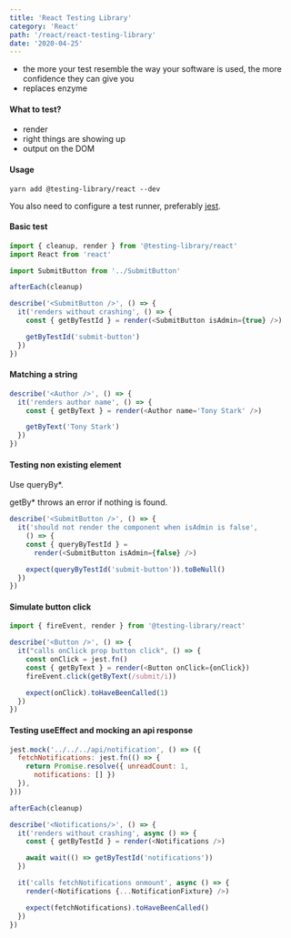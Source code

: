 ```yaml
---
title: 'React Testing Library'
category: 'React'
path: '/react/react-testing-library'
date: '2020-04-25'
---
```


- the more your test resemble the way your software is used, the more confidence they can give you
- replaces enzyme

#### What to test?

- render
- right things are showing up
- output on the DOM

#### Usage

```
yarn add @testing-library/react --dev
```

You also need to configure a test runner, preferably [jest](https://jestjs.io/).

#### Basic test

```javascript
import { cleanup, render } from '@testing-library/react'
import React from 'react'

import SubmitButton from '../SubmitButton'

afterEach(cleanup)

describe('<SubmitButton />', () => {
  it('renders without crashing', () => {
    const { getByTestId } = render(<SubmitButton isAdmin={true} />)

    getByTestId('submit-button')
  })
})
```

#### Matching a string

```javascript
describe('<Author />', () => {
  it('renders author name', () => {
    const { getByText } = render(<Author name='Tony Stark' />)

    getByText('Tony Stark')
  })
})
```

#### Testing non existing element

Use queryBy\*.

getBy\* throws an error if nothing is found.

```javascript
describe('<SubmitButton />', () => {
  it('should not render the component when isAdmin is false',
    () => {
    const { queryByTestId } =
      render(<SubmitButton isAdmin={false} />)

    expect(queryByTestId('submit-button')).toBeNull()
  })
})
```

#### Simulate button click

```javascript
import { fireEvent, render } from '@testing-library/react'

describe('<Button />', () => {
  it("calls onClick prop button click", () => {
    const onClick = jest.fn()
    const { getByText } = render(<Button onClick={onClick})
    fireEvent.click(getByText(/submit/i))

    expect(onClick).toHaveBeenCalled(1)
  })
})
```

#### Testing useEffect and mocking an api response

```javascript
jest.mock('../../../api/notification', () => ({
  fetchNotifications: jest.fn(() => {
    return Promise.resolve({ unreadCount: 1,
      notifications: [] })
  }),
}))

afterEach(cleanup)

describe('<Notifications/>', () => {
  it('renders without crashing', async () => {
    const { getByTestId } = render(<Notifications />)

    await wait(() => getByTestId('notifications'))
  })

  it('calls fetchNotifications onmount', async () => {
    render(<Notifications {...NotificationFixture} />)

    expect(fetchNotifications).toHaveBeenCalled()
  })
})
```
